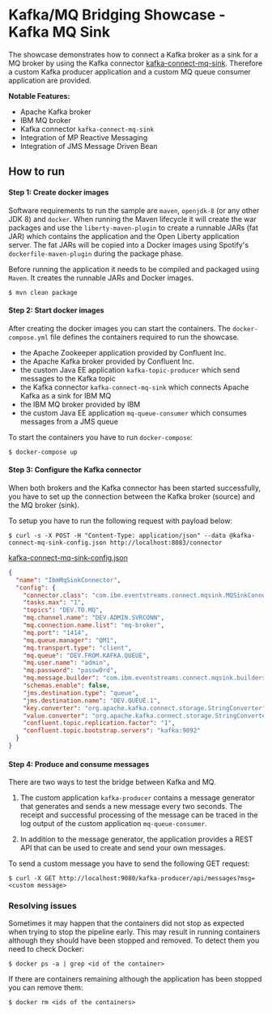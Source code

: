 # Kafka/MQ Bridging Showcase - Kafka MQ Sink

The showcase demonstrates how to connect a Kafka broker as a sink for a MQ broker by using the Kafka connector 
[kafka-connect-mq-sink](https://github.com/ibm-messaging/kafka-connect-mq-sink). Therefore a custom Kafka producer application and a custom 
MQ queue consumer application are provided.

**Notable Features:**
* Apache Kafka broker
* IBM MQ broker
* Kafka connector `kafka-connect-mq-sink` 
* Integration of MP Reactive Messaging 
* Integration of JMS Message Driven Bean 

## How to run

#### Step 1: Create docker images 

Software requirements to run the sample are `maven`, `openjdk-8` (or any other JDK 8) and `docker`. 
When running the Maven lifecycle it will create the war packages and use the `liberty-maven-plugin` to create a runnable JARs (fat JAR) 
which contains the application and the Open Liberty application server. The fat JARs will be copied into a Docker images using Spotify's 
`dockerfile-maven-plugin` during the package phase.

Before running the application it needs to be compiled and packaged using `Maven`. It creates the runnable JARs and Docker images.

```shell script
$ mvn clean package
```

#### Step 2: Start docker images

After creating the docker images you can start the containers. The `docker-compose.yml` file defines the containers required to run the 
showcase.  

* the Apache Zookeeper application provided by Confluent Inc.
* the Apache Kafka broker provided by Confluent Inc.
* the custom Java EE application `kafka-topic-producer` which send messages to the Kafka topic
* the Kafka connector `kafka-connect-mq-sink` which connects Apache Kafka as a sink for IBM MQ 
* the IBM MQ broker provided by IBM
* the custom Java EE application `mq-queue-consumer` which consumes messages from a JMS queue

To start the containers you have to run `docker-compose`:

```shell script
$ docker-compose up
```

#### Step 3: Configure the Kafka connector

When both brokers and the Kafka connector has been started successfully, you have to set up the connection between the Kafka broker (source)
and the MQ broker (sink). 

To setup you have to run the following request with payload below:
```shell script
$ curl -s -X POST -H "Content-Type: application/json" --data @kafka-connect-mq-sink-config.json http://localhost:8083/connector
```

[kafka-connect-mq-sink-config.json](kafka-connect-mq-sink-config.json)
```json
{
  "name": "IbmMqSinkConnector",
  "config": {
    "connector.class": "com.ibm.eventstreams.connect.mqsink.MQSinkConnector",
    "tasks.max": "1",
    "topics": "DEV.TO.MQ",
    "mq.channel.name": "DEV.ADMIN.SVRCONN",
    "mq.connection.name.list": "mq-broker",
    "mq.port": "1414",
    "mq.queue.manager": "QM1",
    "mq.transport.type": "client",
    "mq.queue": "DEV.FROM.KAFKA.QUEUE",
    "mq.user.name": "admin",
    "mq.password": "passw0rd",
    "mq.message.builder": "com.ibm.eventstreams.connect.mqsink.builders.DefaultMessageBuilder",
    "schemas.enable": false,
    "jms.destination.type": "queue",
    "jms.destination.name": "DEV.QUEUE.1",
    "key.converter": "org.apache.kafka.connect.storage.StringConverter",
    "value.converter": "org.apache.kafka.connect.storage.StringConverter",
    "confluent.topic.replication.factor": "1",
    "confluent.topic.bootstrap.servers": "kafka:9092"
  }
}
``` 

#### Step 4: Produce and consume messages

There are two ways to test the bridge between Kafka and MQ. 

1) The custom application `kafka-producer` contains a message generator that generates and sends a new message every two seconds. The 
receipt and successful processing of the message can be traced in the log output of the custom application `mq-queue-consumer`.

2) In addition to the message generator, the application provides a REST API that can be used to create and send your own messages. 

To send a custom message you have to send the following GET request:

```shell script
$ curl -X GET http://localhost:9080/kafka-producer/api/messages?msg=<custom message>
```


### Resolving issues

Sometimes it may happen that the containers did not stop as expected when trying to stop the pipeline early. This may
result in running containers although they should have been stopped and removed. To detect them you need to check
Docker:

```shell script
$ docker ps -a | grep <id of the container>
```

If there are containers remaining although the application has been stopped you can remove them:

```shell script
$ docker rm <ids of the containers>
```
